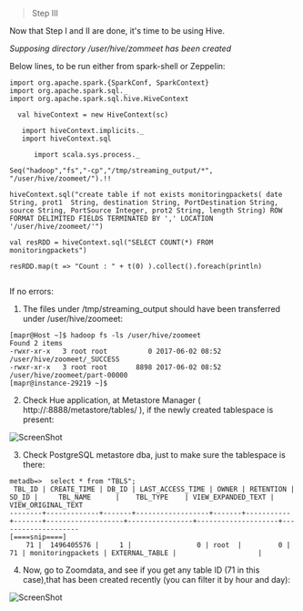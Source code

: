 
>Step III 

Now that Step I and II are done, it's time to be using Hive. 

<i>Supposing directory /user/hive/zommeet has been created  </i>

Below lines, to be run either from spark-shell or Zeppelin:

```
import org.apache.spark.{SparkConf, SparkContext}
import org.apache.spark.sql._
import org.apache.spark.sql.hive.HiveContext

  val hiveContext = new HiveContext(sc)

   import hiveContext.implicits._
   import hiveContext.sql

      import scala.sys.process._

Seq("hadoop","fs","-cp","/tmp/streaming_output/*", "/user/hive/zoomeet/").!!

hiveContext.sql("create table if not exists monitoringpackets( date String, prot1  String, destination String, PortDestination String, source String, PortSource Integer, prot2 String, length String) ROW FORMAT DELIMITED FIELDS TERMINATED BY ',' LOCATION '/user/hive/zoomeet/'")

val resRDD = hiveContext.sql("SELECT COUNT(*) FROM  monitoringpackets")

resRDD.map(t => "Count : " + t(0) ).collect().foreach(println)


```


If no errors:

1) The files under /tmp/streaming_output should have been transferred under /user/hive/zoomeet:

```
[mapr@Host ~]$ hadoop fs -ls /user/hive/zoomeet
Found 2 items
-rwxr-xr-x   3 root root          0 2017-06-02 08:52 /user/hive/zoomeet/_SUCCESS
-rwxr-xr-x   3 root root       8898 2017-06-02 08:52 /user/hive/zoomeet/part-00000
[mapr@instance-29219 ~]$
```

2) Check Hue application, at Metastore Manager ( http://<some IP>:8888/metastore/tables/ ), if the newly created tablespace is present:

![ScreenShot](https://github.com/Satanette/test/blob/master/ipip.png)

3) Check PostgreSQL metastore dba, just to make sure the tablespace is there:

```
metadb=>  select * from "TBLS";
 TBL_ID | CREATE_TIME | DB_ID | LAST_ACCESS_TIME | OWNER | RETENTION | SD_ID |     TBL_NAME      |    TBL_TYPE    | VIEW_EXPANDED_TEXT | VIEW_ORIGINAL_TEXT
--------+-------------+-------+------------------+-------+-----------+-------+-------------------+----------------+--------------------+--------------------
[====snip====]
    71 |  1496405576 |     1 |                0 | root  |         0 |    71 | monitoringpackets | EXTERNAL_TABLE |                    |
```

4) Now, go to Zoomdata, and see if you get any table ID (71 in this case),that has been created recently (you can filter it by hour and day):


![ScreenShot](https://github.com/Satanette/test/blob/master/snip_snip.png)
